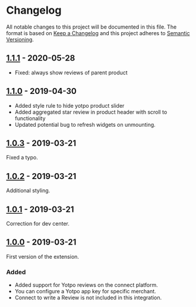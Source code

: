 # Changelog
 All notable changes to this project will be documented in this file.
 The format is based on [Keep a Changelog](http://keepachangelog.com/) and this project adheres to [Semantic Versioning](http://semver.org/).

## [1.1.1] - 2020-05-28
- Fixed: always show reviews of parent product

## [1.1.0] - 2019-04-30
- Added style rule to hide yotpo product slider
- Added aggregated star review in product header with scroll to functionality
- Updated potential bug to refresh widgets on unmounting.

## [1.0.3] - 2019-03-21
Fixed a typo.

## [1.0.2] - 2019-03-21
Additional styling.

## [1.0.1] - 2019-03-21
Correction for dev center.

## [1.0.0] - 2019-03-21
First version of the extension.
### Added
- Added support for Yotpo reviews on the connect platform.
- You can configure a Yotpo app key for specific merchant.
- Connect to write a Review is not included in this integration.

[1.1.1]: https://github.com/shopgate-professional-services/ext-yotpo-reviews/compare/v1.1.0...v1.1.1
[1.1.0]: https://github.com/shopgate-professional-services/ext-yotpo-reviews/compare/v1.0.3...v1.1.0
[1.0.3]: https://github.com/shopgate-professional-services/ext-yotpo-reviews/compare/v1.0.2...v1.0.3
[1.0.2]: https://github.com/shopgate-professional-services/ext-yotpo-reviews/compare/v1.0.1...v1.0.2
[1.0.1]: https://github.com/shopgate-professional-services/ext-yotpo-reviews/compare/v1.0.0...v1.0.1
[1.0.0]: https://github.com/shopgate-professional-services/ext-yotpo-reviews/compare/v0.0.1...v1.0.0
